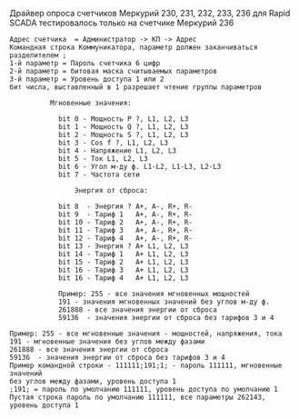 
Драйвер опроса счетчиков Меркурий 230, 231, 232, 233, 236 для Rapid SCADA
тестировалось только на счетчике Меркурий 236

    Адрес счетчика  = Администратор -> КП -> Адрес
    Командная строка Коммуникатора, параметр должен заканчиваться разделителем ;
    1-й параметр = Пароль счетчика 6 цифр
    2-й параметр = битовая маска считываемых параметров
    3-й параметр = Уровень доступа 1 или 2
    бит числа, выставленный в 1 разрешает чтение группы параметров

              Мгновенные значения:

                bit 0 - Мощность P ?, L1, L2, L3
                bit 1 - Мощность Q ?, L1, L2, L3
                bit 2 - Мощность S ?, L1, L2, L3
                bit 3 - Cos f ?, L1, L2, L3
                bit 4 - Напряжение L1, L2, L3
                bit 5 - Ток L1, L2, L3
                bit 6 - Угол м-ду ф. L1-L2, L1-L3, L2-L3
                bit 7 - Частота сети

                    Энергия от сброса:

                bit 8  - Энергия ? А+, А-, R+, R-
                bit 9  - Тариф 1   А+, А-, R+, R-
                bit 10 - Тариф 2   А+, А-, R+, R-
                bit 11 - Тариф 3   А+, А-, R+, R-
                bit 12 - Тариф 4   А+, А-, R+, R-
                bit 13 - Энергия ? А+ L1, L2, L3
                bit 14 - Тариф 1   А+ L1, L2, L3
                bit 15 - Тариф 2   А+ L1, L2, L3
                bit 16 - Тариф 3   А+ L1, L2, L3
                bit 16 - Тариф 4   А+ L1, L2, L3

                Пример: 255 - все значения мгновенных мощностей
                191 - значения мгновенных значений без углов м-ду ф.
                261888 - все значения энергии от сброса
                59136  - значения энергии от сброса без тарифов 3 и 4

    Пример: 255 - все мгновенные значения - мощностей, напряжения, тока
    191 - мгновенные значения без углов между фазами
    261888 - все значения энергии от сброса
    59136  - значения энергии от сброса без тарифов 3 и 4
    Пример командной строки - 111111;191;1; - пароль 111111, мгновенные значений
    без углов между фазами, уровень доступа 1
    ;191; = пароль по умолчанию 111111, уровень доступа по умолчанию 1
    Пустая строка пароль по умолчанию 111111, все параметры 262143, уровень доступа 1
